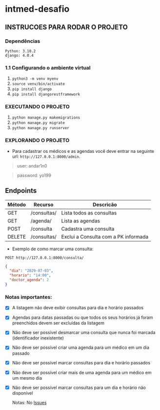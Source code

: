 # intmed-desafio
## INSTRUCOES PARA RODAR O PROJETO

### Dependências
```
Python: 3.10.2
django: 4.0.4
```

### 1.1 Configurando o ambiente virtual
1. `python3 -m venv myenv`
2. `source venv/bin/activate`
3. `pip install django`
3. `pip install djangorestframework`

### EXECUTANDO O PROJETO
1. `python manage.py makemigrations`
2. `python manage.py migrate`
3. `python manage.py runserver`

### EXPLORANDO  O PROJETO 
* Para cadastrar os médicos e as agendas você deve entrar na seguinte url: `http://127.0.0.1:8000/admin`.

>user: andar1n0

>password: yo199

## Endpoints

Método | Recurso | Descricão
-------|---------|----------
GET| /consultas/| Lista todos as consultas 
GET| /agenda/| Lista as agendas 
POST| /consulta | Cadastra uma consulta
DELETE| /consultas/<pk> |Exclui a Consulta com a PK informada
 
- Exemplo de como marcar uma consulta:
	
```POST http://127.0.0.1:8000/consulta/ ```
  
  ```json
  {
	"dia": "2029-07-03",
  	"horario": "14:00",
	"doctor_agenda": 2
}
```

	
### Notas importantes:
- [x] A listagem não deve exibir consultas para dia e horário passados
 
- [x] Agendas para datas passadas ou que todos os seus horários já foram preenchidos devem ser excluídas da listagem 
  
- [x] Não deve ser possível desmarcar uma consulta que nunca foi marcada (identificador inexistente)
  
- [x] Não deve ser possível criar uma agenda para um médico em um dia passado
  
- [x] Não deve ser possível marcar consultas para dia e horário passados
  
- [x] Não deve ser possível criar mais de uma agenda para um médico em um mesmo dia
  
- [x] Não deve ser possível marcar consultas para um dia e horário não disponível
   
  Notas: No [Issues](https://github.com/Intmed-Software/desafio/issues) 
